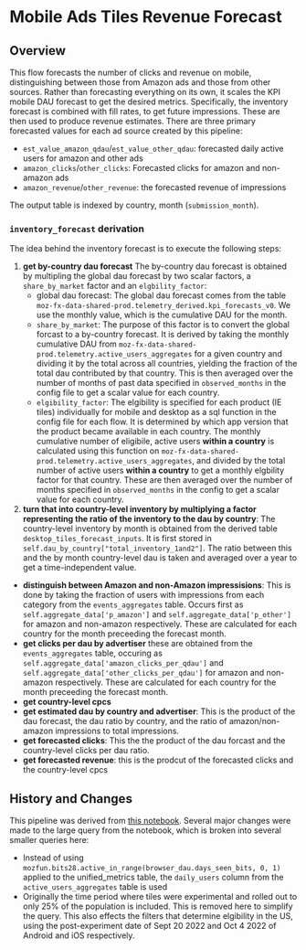 # Mobile Ads Tiles Revenue Forecast

## Overview
This flow forecasts the number of clicks and revenue on mobile, distinguishing between those from Amazon ads and those from other sources. Rather than forecasting everything on its own, it scales the KPI mobile DAU forecast to get the desired metrics. Specifically, the inventory forecast is combined with fill rates, to get future impressions. These are then used to produce revenue estimates.  There are three primary forecasted values for each ad source created by this pipeline:

- `est_value_amazon_qdau`/`est_value_other_qdau`:  forecasted daily active users for amazon and other ads
- `amazon_clicks`/`other_clicks`: Forecasted clicks for amazon and non-amazon ads
- `amazon_revenue`/`other_revenue`: the forecasted revenue of impressions

The output table is indexed by country, month (`submission_month`).

### `inventory_forecast` derivation
The idea behind the inventory forecast is to execute the following steps:
1. **get by-country dau forecast** The by-country dau forecast is obtained by multipling the global dau forecast by two scalar factors, a `share_by_market` factor and an `elgbility_factor`:
   - global dau forecast: The global dau forecast comes from the table `moz-fx-data-shared-prod.telemetry_derived.kpi_forecasts_v0`.  We use the monthly value, which is the cumulative DAU for the month.
   - `share_by_market`:  The purpose of this factor is to convert the global forcast to a by-country forecast.  It is derived by taking the monthly cumulative DAU from `moz-fx-data-shared-prod.telemetry.active_users_aggregates` for a given country and dividing it by the total across all countries, yielding the fraction of the total dau contributed by that country.  This is then averaged over the number of months of past data specified in `observed_months` in the config file to get a scalar value for each country.
   -  `elgibility_factor`: The elgibility is specified for each product (IE tiles) individually for mobile and desktop as a sql function in the config file for each flow.  It is determined by which app version that the product became available in each country.  The monthly cumulative number of eligibile, active users **within a country** is calculated using this function on `moz-fx-data-shared-prod.telemetry.active_users_aggregates`, and divided by the total number of active users **within a country** to get a monthly elgbility factor for that country.  These are then averaged over the number of months specified in `observed_months` in the config to get a scalar value for each country.
2. **turn that into country-level inventory by multiplying a factor representing the ratio of the inventory to the dau by country**: The country-level inventory by month is obtained from the derived table `desktop_tiles_forecast_inputs`.  It is first stored in `self.dau_by_country["total_inventory_1and2"]`.  The ratio between this and the by month country-level dau is taken and averaged over a year to get a time-independent value.
- **distinguish between Amazon and non-Amazon impressisions**: This is done by taking the fraction of users with impressions from each category from the `events_aggregates` table.  Occurs first as `self.aggregate_data['p_amazon']` and `self.aggregate_data['p_other']` for amazon and non-amazon respectively.  These are calculated for each country for the month preceeding the forecast month.
- **get clicks per dau by advertiser** these are obtained from the `events_aggregates` table, occuring as `self.aggregate_data['amazon_clicks_per_qdau']` and `self.aggregate_data['other_clicks_per_qdau']` for amazon and non-amazon respectively.  These are calculated for each country for the month preceeding the forecast month.
- **get country-level cpcs**
- **get estimated dau by country and advertiser**: This is the product of the dau forecast, the dau ratio by country, and the ratio of amazon/non-amazon impressions to total impressions. 
- **get forecasted clicks**: This the the product of the dau forcast and the country-level clicks per dau ratio.
- **get forecasted revenue**: this is the prodcut of the forecasted clicks and the country-level cpcs

## History and Changes
This pipeline was derived from [this notebook](https://colab.research.google.com/drive/1qOsjCY8G6mM91FU3ZiOfsSZJRi5CpLOj).  Several major changes were made to the large query from the notebook, which is broken into several smaller queries here:
- Instead of using `mozfun.bits28.active_in_range(browser_dau.days_seen_bits, 0, 1)` applied to the unified_metrics table, the `daily_users` column from the `active_users_aggregates` table is used
- Originally the time period where tiles were experimental and rolled out to only 25% of the population is included.  This is removed here to simplify the query.  This also effects the filters that determine elgibility in the US, using the post-experiment date of Sept 20 2022 and Oct 4 2022 of Android and iOS respectively.
